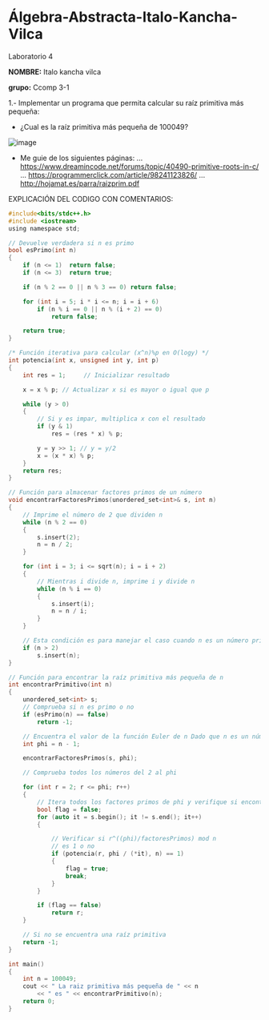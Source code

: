 # Álgebra-Abstracta-Italo-Kancha-Vilca
Laboratorio 4

**NOMBRE:** Italo kancha vilca

**grupo:** Ccomp 3-1


 1.- Implementar un programa que permita calcular su raíz primitiva más pequeña:
 
 - ¿Cual es la raíz primitiva más pequeña de 100049?
 
![image](https://user-images.githubusercontent.com/54363893/139969666-19e20da6-261c-4567-8ee3-2295db46d408.png)

 - Me guie de los siguientes páginas:
 ... https://www.dreamincode.net/forums/topic/40490-primitive-roots-in-c/
 ... https://programmerclick.com/article/98241123826/
 ... http://hojamat.es/parra/raizprim.pdf

EXPLICACIÓN DEL CODIGO CON COMENTARIOS:

```c ++
#include<bits/stdc++.h>
#include <iostream> 
using namespace std;

// Devuelve verdadera si n es primo
bool esPrimo(int n)
{
    if (n <= 1)  return false;
    if (n <= 3)  return true;

    if (n % 2 == 0 || n % 3 == 0) return false;

    for (int i = 5; i * i <= n; i = i + 6)
        if (n % i == 0 || n % (i + 2) == 0)
            return false;

    return true;
}

/* Función iterativa para calcular (x^n)%p en O(logy) */
int potencia(int x, unsigned int y, int p)
{
    int res = 1;     // Inicializar resultado

    x = x % p; // Actualizar x si es mayor o igual que p

    while (y > 0)
    {
        // Si y es impar, multiplica x con el resultado
        if (y & 1)
            res = (res * x) % p;

        y = y >> 1; // y = y/2
        x = (x * x) % p;
    }
    return res;
}

// Función para almacenar factores primos de un número
void encontrarFactoresPrimos(unordered_set<int>& s, int n)
{
    // Imprime el número de 2 que dividen n
    while (n % 2 == 0)
    {
        s.insert(2);
        n = n / 2;
    }

    for (int i = 3; i <= sqrt(n); i = i + 2)
    {
        // Mientras i divide n, imprime i y divide n
        while (n % i == 0)
        {
            s.insert(i);
            n = n / i;
        }
    }

    // Esta condición es para manejar el caso cuando n es un número primo mayor que 2
    if (n > 2)
        s.insert(n);
}

// Función para encontrar la raíz primitiva más pequeña de n
int encontrarPrimitivo(int n)
{
    unordered_set<int> s;
    // Comprueba si n es primo o no
    if (esPrimo(n) == false)
        return -1;

    // Encuentra el valor de la función Euler de n Dado que n es un número primo, el valor de la función Euler es n-1 ya que hay n-1 números primos relativos.
    int phi = n - 1;

    encontrarFactoresPrimos(s, phi);

    // Comprueba todos los números del 2 al phi

    for (int r = 2; r <= phi; r++)
    {
        // Itera todos los factores primos de phi y verifique si encontramos una potencia con valor 1
        bool flag = false;
        for (auto it = s.begin(); it != s.end(); it++)
        {

            // Verificar si r^((phi)/factoresPrimos) mod n
            // es 1 o no
            if (potencia(r, phi / (*it), n) == 1)
            {
                flag = true;
                break;
            }
        }

        if (flag == false)
            return r;
    }

    // Si no se encuentra una raíz primitiva
    return -1;
}

int main()
{
    int n = 100049;
    cout << " La raiz primitiva más pequeña de " << n
        << " es " << encontrarPrimitivo(n);
    return 0;
}
```

